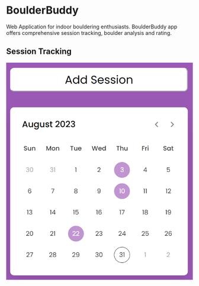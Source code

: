 # BoulderBuddy

Web Application for indoor bouldering enthusiasts. BoulderBuddy app offers comprehensive session tracking, boulder analysis and rating.

## Session Tracking

![Session Calendar](/screenshots/calendar.png?raw=true "Session Calendar")